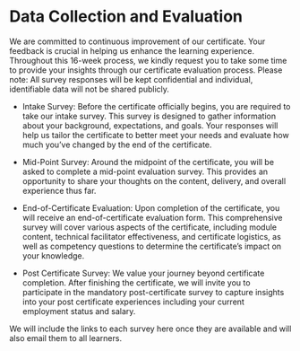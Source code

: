 # Data Collection and Evaluation 

We are committed to continuous improvement of our certificate. Your feedback is crucial in helping us enhance the learning experience. Throughout this 16-week process, we kindly request you to take some time to provide your insights through our certificate evaluation process. Please note: All survey responses will be kept confidential and individual, identifiable data will not be shared publicly.  

* Intake Survey: Before the certificate officially begins, you are required to take our intake survey. This survey is designed to gather information about your background, expectations, and goals. Your responses will help us tailor the certificate to better meet your needs and evaluate how much you’ve changed by the end of the certificate. 

* Mid-Point Survey: Around the midpoint of the certificate, you will be asked to complete a mid-point evaluation survey. This provides an opportunity to share your thoughts on the content, delivery, and overall experience thus far. 

* End-of-Certificate Evaluation: Upon completion of the certificate, you will receive an end-of-certificate evaluation form. This comprehensive survey will cover various aspects of the certificate, including module content, technical facilitator effectiveness, and certificate logistics, as well as competency questions to determine the certificate’s impact on your knowledge. 

* Post Certificate Survey: We value your journey beyond certificate completion. After finishing the certificate, we will invite you to participate in the mandatory post-certificate survey to capture insights into your post certificate experiences including your current employment status and salary.  

We will include the links to each survey here once they are available and will also email them to all learners.  

 
